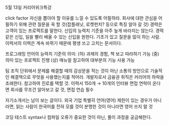 5월 13일 커리어위크특강

click factor 자신을 뽑아야 할 이유를 느낄 수 있도록 어필하라. 회사에 대한 관심을 어필하기 위해 관련 질문을 꼭 할 것(잡플래닛, 로켓펀치? 등으로 특징 알아 갈 것) 경력은 고객이 있는 프로젝트를 말한다.
신입의 능력치 기준을 아주 높게 바라지는 않는다. 경력 같은 신입, 일을 빨리 배울 수 있는 신입을 원한다. 기초가 있고 질문을 많이 하는 사람.
이력서의 이력은 계속 바뀌기 때문에 평생 쓰고 고치는 문서이다.

프로그래밍 언어의 능력치 기준의 의미:
(하) 과제의 경험, 책 보고 따라하기 가능
(중) 의미 있는 프로젝트 진행
(상) 매뉴얼 참고하여 대부분의 기능 사용 가능

팀 조직 단위에서 문제를 해결할 때의 감상문을 적는 것이 아닌 소통의 방안으로 기술적인 해결책으로 무엇을 사용했는지를 적어라.
개발자로서 금융권 취직은 커리어의 하락을 초래한다. 참고하여 진로를 택할 것.
이력서 150개 → 10개의 인터뷰
면접 연락이 온다면 회사를 무조건 알아보고 갈 것, 면접 연습 필수

자기소개서는 남이 보는 글이다.
외국 기업 특별히 언어(영어) 제한이 있는 경우가 아니라면, 읽는 사람이 한국어를 전혀 모를 것이 분명한 것이 아니라면 영어 쓰지 말 것

코딩 테스트 syntax나 컴파일 오류가 중요한 것이 아닌, 풀이 과정을 궁금해한다.
